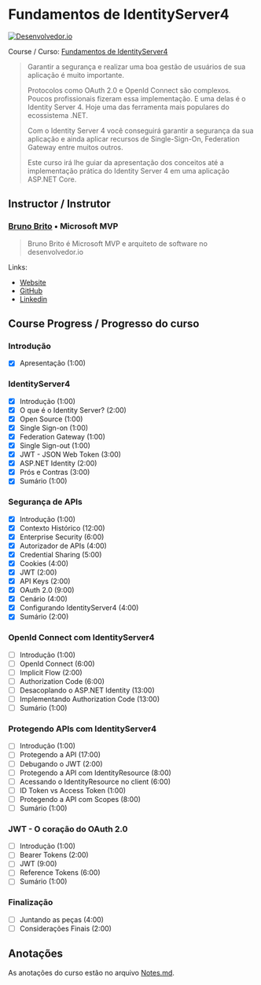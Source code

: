 <!-- markdownlint-disable MD026 -->
# Fundamentos de IdentityServer4

[![Desenvolvedor.io](https://desenvolvedor.io/images/home.png)](https://desenvolvedor.io)

Course / Curso: [Fundamentos de IdentityServer4](https://desenvolvedor.io/curso-online-fundamentos-de-identity-server)

> Garantir a segurança e realizar uma boa gestão de usuários de sua aplicação é muito importante.
>
> Protocolos como OAuth 2.0 e OpenId Connect são complexos. Poucos profissionais fizeram essa implementação. E uma delas é o Identity Server 4. Hoje uma das ferramenta mais populares do ecossistema .NET.
>
> Com o Identity Server 4 você conseguirá garantir a segurança da sua aplicação e ainda aplicar recursos de Single-Sign-On, Federation Gateway entre muitos outros.
>
> Este curso irá lhe guiar da apresentação dos conceitos até a implementação prática do Identity Server 4 em uma aplicação ASP.NET Core.

## Instructor / Instrutor

### [Bruno Brito](https://desenvolvedor.io/instrutor/bruno-brito) • Microsoft MVP

> Bruno Brito é Microsoft MVP e arquiteto de software no desenvolvedor.io

Links:

- [Website](https://www.brunobrito.net.br/)
- [GitHub](https://github.com/brunohbrito/)
- [Linkedin](https://www.linkedin.com/in/bhdebrito/)

<!-- 
## certificado

[![certificado udemy](images/uc-)](http://ude.my/uc-) -->

## Course Progress / Progresso do curso

### Introdução

- [x] Apresentação (1:00)

### IdentityServer4

- [x] Introdução (1:00)
- [x] O que é o Identity Server? (2:00)
- [x] Open Source (1:00)
- [x] Single Sign-on (1:00)
- [x] Federation Gateway (1:00)
- [x] Single Sign-out (1:00)
- [x] JWT - JSON Web Token (3:00)
- [x] ASP.NET Identity (2:00)
- [x] Prós e Contras (3:00)
- [x] Sumário (1:00)

### Segurança de APIs

- [x] Introdução (1:00)
- [x] Contexto Histórico (12:00)
- [x] Enterprise Security (6:00)
- [x] Autorizador de APIs (4:00)
- [x] Credential Sharing (5:00)
- [x] Cookies (4:00)
- [x] JWT (2:00)
- [x] API Keys (2:00)
- [x] OAuth 2.0 (9:00)
- [x] Cenário (4:00)
- [x] Configurando IdentityServer4 (4:00)
- [x] Sumário (2:00)

### OpenId Connect com IdentityServer4

- [ ] Introdução (1:00)
- [ ] OpenId Connect (6:00)
- [ ] Implicit Flow (2:00)
- [ ] Authorization Code (6:00)
- [ ] Desacoplando o ASP.NET Identity (13:00)
- [ ] Implementando Authorization Code (13:00)
- [ ] Sumário (1:00)

### Protegendo APIs com IdentityServer4

- [ ] Introdução (1:00)
- [ ] Protegendo a API (17:00)
- [ ] Debugando o JWT (2:00)
- [ ] Protegendo a API com IdentityResource (8:00)
- [ ] Acessando o IdentityResource no client (6:00)
- [ ] ID Token vs Access Token (1:00)
- [ ] Protegendo a API com Scopes (8:00)
- [ ] Sumário (1:00)

### JWT - O coração do OAuth 2.0

- [ ] Introdução (1:00)
- [ ] Bearer Tokens (2:00)
- [ ] JWT (9:00)
- [ ] Reference Tokens (6:00)
- [ ] Sumário (1:00)

### Finalização

- [ ] Juntando as peças (4:00)
- [ ] Considerações Finais (2:00)

## Anotações

As anotações do curso estão no arquivo [Notes.md](Notes.md).
